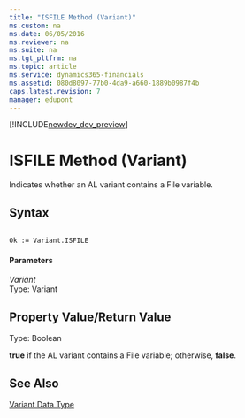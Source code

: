 ```yaml
---
title: "ISFILE Method (Variant)"
ms.custom: na
ms.date: 06/05/2016
ms.reviewer: na
ms.suite: na
ms.tgt_pltfrm: na
ms.topic: article
ms.service: dynamics365-financials
ms.assetid: 080d8097-77b0-4da9-a660-1889b0987f4b
caps.latest.revision: 7
manager: edupont
---
```


[!INCLUDE[newdev_dev_preview](../includes/newdev_dev_preview.md)]

# ISFILE Method (Variant)
Indicates whether an AL variant contains a File variable.  
  
## Syntax  
  
```  
  
Ok := Variant.ISFILE  
```  
  
#### Parameters  
 *Variant*  
 Type: Variant  
  
## Property Value/Return Value  
 Type: Boolean  
  
 **true** if the AL variant contains a File variable; otherwise, **false**.  
  
## See Also  
 [Variant Data Type](../datatypes/devenv-Variant-Data-Type.md)